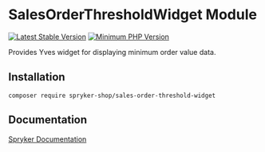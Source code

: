 # SalesOrderThresholdWidget Module
[![Latest Stable Version](https://poser.pugx.org/spryker-shop/sales-order-threshold-widget/v/stable.svg)](https://packagist.org/packages/spryker-shop/sales-order-threshold-widget)
[![Minimum PHP Version](https://img.shields.io/badge/php-%3E%3D%207.3-8892BF.svg)](https://php.net/)

Provides Yves widget for displaying minimum order value data.

## Installation

```
composer require spryker-shop/sales-order-threshold-widget
```

## Documentation

[Spryker Documentation](https://academy.spryker.com)
